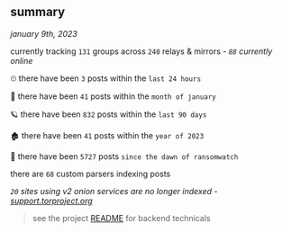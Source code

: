 
## summary
_january 9th, 2023_

currently tracking `131` groups across `240` relays & mirrors - _`88` currently online_

⏲ there have been `3` posts within the `last 24 hours`

🦈 there have been `41` posts within the `month of january`

🪐 there have been `832` posts within the `last 90 days`

🏚 there have been `41` posts within the `year of 2023`

🦕 there have been `5727` posts `since the dawn of ransomwatch`

there are `68` custom parsers indexing posts

_`20` sites using v2 onion services are no longer indexed - [support.torproject.org](https://support.torproject.org/onionservices/v2-deprecation/)_

> see the project [README](https://github.com/joshhighet/ransomwatch#ransomwatch--) for backend technicals
